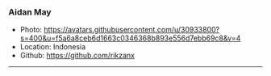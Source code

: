 ### Aidan May
- Photo: https://avatars.githubusercontent.com/u/30933800?s=400&u=f5a6a8ceb6d1663c0346368b893e556d7ebb69c8&v=4
- Location: Indonesia
- Github: https://github.com/rikzanx
***
